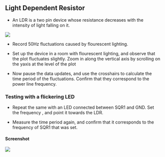 Light Dependent Resistor
---

* An LDR is a two pin device whose resistance decreases with the intensity of light falling on it.

![](file:///android_asset/DOC_HTML/apps/images/schematics/LDR.svg@100%|auto)

* Record 50Hz fluctuations caused by flourescent lighting.

* Set up the device in a room with flourescent lighting, and observe that the plot fluctuates slightly. Zoom in along the vertical axis by scrolling on the yaxis at the level of the plot

* Now pause the data updates, and use the crosshairs to calculate the time period of the fluctuations. Confirm that they correspond to the power line frequency.
	
### Testing with a flickering LED

* Repeat the same with an LED connected between SQR1 and GND. Set the frequency , and point it towards the LDR.

* Measure the time period again, and confirm that it corresponds to the frequency of SQR1 that was set.

#### Screenshot

![](file:///android_asset/DOC_HTML/apps/images/screenshots/LDR.png@100%|auto)
